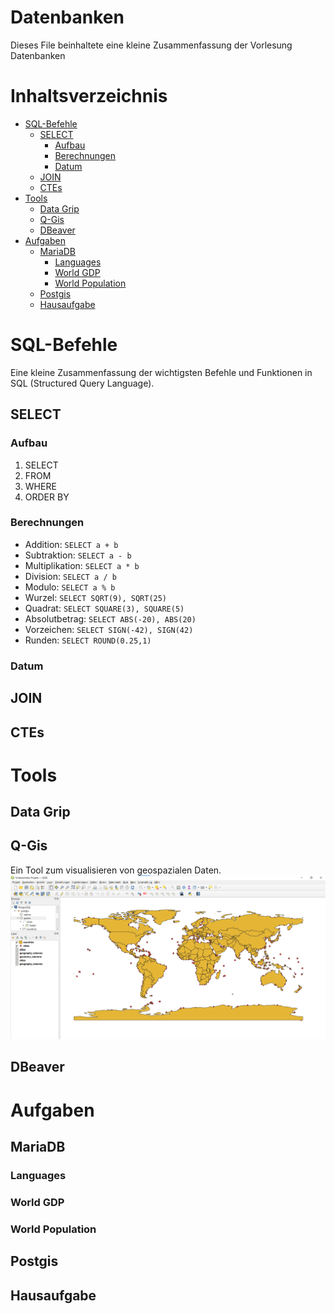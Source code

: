 # Datenbanken <!-- omit in toc -->
Dieses File beinhaltete eine kleine Zusammenfassung der Vorlesung Datenbanken
# Inhaltsverzeichnis <!-- omit in toc -->
- [SQL-Befehle](#sql-befehle)
  - [SELECT](#select)
    - [Aufbau](#aufbau)
    - [Berechnungen](#berechnungen)
    - [Datum](#datum)
  - [JOIN](#join)
  - [CTEs](#ctes)
- [Tools](#tools)
  - [Data Grip](#data-grip)
  - [Q-Gis](#q-gis)
  - [DBeaver](#dbeaver)
- [Aufgaben](#aufgaben)
  - [MariaDB](#mariadb)
    - [Languages](#languages)
    - [World GDP](#world-gdp)
    - [World Population](#world-population)
  - [Postgis](#postgis)
  - [Hausaufgabe](#hausaufgabe)


# SQL-Befehle
Eine kleine Zusammenfassung der wichtigsten Befehle und Funktionen in SQL (Structured Query Language).
## SELECT

### Aufbau
1. SELECT
2. FROM
3. WHERE
4. ORDER BY

### Berechnungen
- Addition: ``SELECT a + b`` 
- Subtraktion: ``SELECT a - b``
- Multiplikation: ``SELECT a * b``
- Division: ``SELECT a / b``
- Modulo: ``SELECT a % b``
- Wurzel: ``SELECT SQRT(9), SQRT(25)``
- Quadrat: ``SELECT SQUARE(3), SQUARE(5)``
- Absolutbetrag: ``SELECT ABS(-20), ABS(20)``
- Vorzeichen: ``SELECT SIGN(-42), SIGN(42)``
- Runden: ``SELECT ROUND(0.25,1)``
  
### Datum


## JOIN
## CTEs

# Tools
## Data Grip
## Q-Gis
Ein Tool zum visualisieren von geospazialen Daten.
![](./img/q-gis.png)
## DBeaver
# Aufgaben
## MariaDB
### Languages
### World GDP
### World Population
## Postgis
## Hausaufgabe
